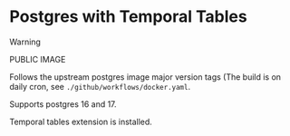 # Postgres with Temporal Tables

> [!WARNING]
> PUBLIC IMAGE

Follows the upstream postgres image major version tags (The build is on daily cron, see `./github/workflows/docker.yaml`.

Supports postgres 16 and 17.

Temporal tables extension is installed.
